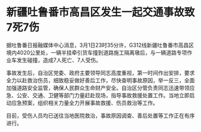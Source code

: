 # 新疆吐鲁番市高昌区发生一起交通事故致7死7伤

据吐鲁番日报融媒体中心消息，3月1日23时35分许，G312线新疆吐鲁番市高昌区境内4020公里处，一辆半挂牵引货车撞到道路施工隔离墩后，与一辆道路专项作业车发生碰撞，造成7人死亡、7人受伤。

事故发生后，自治区党委、政府主要领导同志高度重视，第一时间作出安排，要求全力以赴救治伤员，细致稳妥做好善后工作，尽快查明事故原因，举一反三，全面加强道路安全监管，确保人民群众生命财产安全。自治区分管负责同志迅速带领应急、公安、交通、卫健等部门力量赶赴现场，指导事故救援处置工作。当地立即启动应急预案，组织相关力量全力开展事故救援、伤员救治等工作。

目前，受伤人员均已送往当地医院救治，事故原因调查、善后处置等工作正在有序进行。

